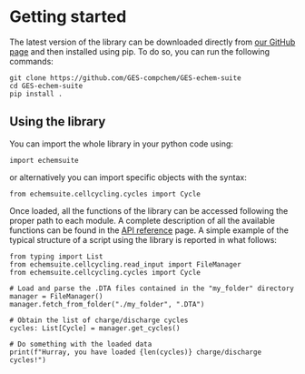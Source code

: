 # Getting started

The latest version of the library can be downloaded directly from [our GitHub page](https://github.com/GES-compchem/GES-echem-suite) and then installed using pip. To do so, you can run the following commands:

```
git clone https://github.com/GES-compchem/GES-echem-suite
cd GES-echem-suite
pip install .
```

## Using the library

You can import the whole library in your python code using:
```
import echemsuite
```

or alternatively you can import specific objects with the syntax:
```
from echemsuite.cellcycling.cycles import Cycle
```

Once loaded, all the functions of the library can be accessed following the proper path to each module. A complete description of all the available functions can be found in the [API reference](API_Reference) page. A simple example of the typical structure of a script using the library is reported in what follows:

```
from typing import List
from echemsuite.cellcycling.read_input import FileManager
from echemsuite.cellcycling.cycles import Cycle

# Load and parse the .DTA files contained in the "my_folder" directory
manager = FileManager()
manager.fetch_from_folder("./my_folder", ".DTA")

# Obtain the list of charge/discharge cycles
cycles: List[Cycle] = manager.get_cycles()

# Do something with the loaded data
print(f"Hurray, you have loaded {len(cycles)} charge/discharge cycles!")
```